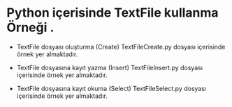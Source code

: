 # Python içerisinde TextFile kullanma Örneği .

* TextFile dosyası oluşturma (Create)
TextFileCreate.py dosyası içerisinde örnek yer almaktadır.

* TextFile dosyasına kayıt yazma (Insert)
TextFileInsert.py dosyası içerisinde örnek yer almaktadır.

* TextFile dosyasına kayıt okuma (Select)
TextFileSelect.py dosyası içerisinde örnek yer almaktadır.
